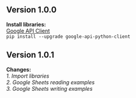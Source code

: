 Version 1.0.0
-
**Install libraries:**  
[Google API Client](https://github.com/googleapis/google-api-python-client)  
`pip install --upgrade google-api-python-client` 
  
Version 1.0.1
-
**Changes:**  
*1. Import libraries*  
*2. Google Sheets reading examples*  
*3. Google Sheets writing examples*  